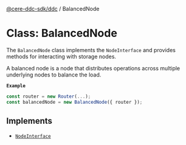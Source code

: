 [@cere-ddc-sdk/ddc](../README.md) / BalancedNode

# Class: BalancedNode

The `BalancedNode` class implements the `NodeInterface` and provides methods for interacting with storage nodes.

A balanced node is a node that distributes operations across multiple underlying nodes to balance the load.

**`Example`**

```typescript
const router = new Router(...);
const balancedNode = new BalancedNode({ router });
```

## Implements

- [`NodeInterface`](../interfaces/NodeInterface.md)
